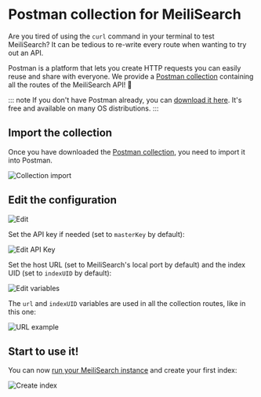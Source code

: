 # Postman collection for MeiliSearch

Are you tired of using the `curl` command in your terminal to test MeiliSearch? It can be tedious to re-write every route when wanting to try out an API.

Postman is a platform that lets you create HTTP requests you can easily reuse and share with everyone. We provide a [Postman collection](/postman/meilisearch-collection.json) containing all the routes of the MeiliSearch API! 🚀

::: note
If you don't have Postman already, you can [download it here](https://www.postman.com/downloads/).
It's free and available on many OS distributions.
:::

## Import the collection

Once you have downloaded the [Postman collection](/postman/meilisearch-collection.json), you need to import it into Postman.

![Collection import](/postman/import.png)

## Edit the configuration

![Edit](/postman/edit.png)

Set the API key if needed (set to `masterKey` by default):

![Edit API Key](/postman/set_api_key.png)

Set the host URL (set to MeiliSearch's local port by default) and the index UID (set to `indexUID` by default):

![Edit variables](/postman/set_variables.png)

The `url` and `indexUID` variables are used in all the collection routes, like in this one:

![URL example](/postman/url.png)

## Start to use it!

You can now [run your MeiliSearch instance](/learn/getting_started/installation.md) and create your first index:

![Create index](/postman/create_index.png)
